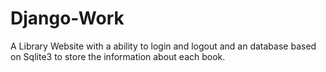 # Django-Work
A Library Website with a ability to login and logout and an database based on Sqlite3 to store the information about each book.

